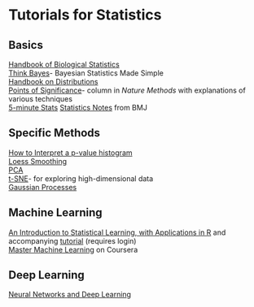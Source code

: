 # Tutorials for Statistics

## Basics
[Handbook of Biological Statistics](https://udel.edu/~mcdonald/HandbookBioStat.pdf)\
[Think Bayes](http://www.greenteapress.com/thinkbayes/thinkbayes.pdf)- Bayesian Statistics Made Simple\
[Handbook on Distributions](http://www.stat.rice.edu/~dobelman/textfiles/DistributionsHandbook.pdf)\
[Points of Significance](http://blogs.nature.com/methagora/2013/08/giving_statistics_the_attention_it_deserves.html)- column in *Nature Methods* with explanations of various techniques\
[5-minute Stats](https://stephens999.github.io/fiveMinuteStats/)
[Statistics Notes](https://www.bmj.com/specialties/statistics-notes) from BMJ

## Specific Methods
[How to Interpret a p-value histogram](http://varianceexplained.org/statistics/interpreting-pvalue-histogram/)\
[Loess Smoothing](https://simplystatistics.org/2014/02/13/loess-explained-in-a-gif/)\
[PCA](http://www.cs.otago.ac.nz/cosc453/student_tutorials/principal_components.pdf)\
[t-SNE](https://distill.pub/2016/misread-tsne/)- for exploring high-dimensional data\
[Gaussian Processes](https://betanalpha.github.io/assets/case_studies/gp_part1/part1.html)

## Machine Learning
[An Introduction to Statistical Learning, with Applications in R](https://www-bcf.usc.edu/~gareth/ISL/ISLR%20First%20Printing.pdf) and accompanying [tutorial](https://lagunita.stanford.edu/courses/HumanitiesSciences/StatLearning/Winter2016/info) (requires login)\
[Master Machine Learning](https://www.coursera.org/learn/machine-learning?utm_source=gg&utm_medium=sem&campaignid=685340575&adgroupid=32639001341&device=c&keyword=coursera%20machine%20learning&matchtype=e&network=g&devicemodel=&adpostion=1t1&creativeid=273169971736&hide_mobile_promo&gclid=CjwKCAjwy_XaBRAWEiwApfjKHnn3VX_vOg4DQ-6gcxd944dJQLYZaQket3r_K-t2WQ2JqPeTr4WQnRoCQqoQAvD_BwE) on Coursera

## Deep Learning
[Neural Networks and Deep Learning](http://neuralnetworksanddeeplearning.com/index.html)

